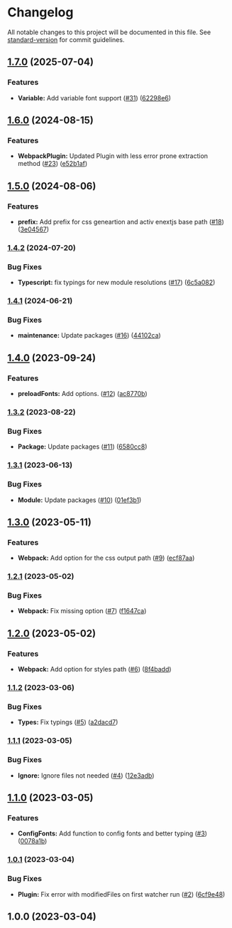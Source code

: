 # Changelog

All notable changes to this project will be documented in this file. See [standard-version](https://github.com/conventional-changelog/standard-version) for commit guidelines.

## [1.7.0](https://github.com/nfqde/nfq-next-fonts/compare/v1.6.0...v1.7.0) (2025-07-04)


### Features

* **Variable:** Add variable font support ([#31](https://github.com/nfqde/nfq-next-fonts/issues/31)) ([62298e6](https://github.com/nfqde/nfq-next-fonts/commit/62298e6cd7973aadfcd84d4ac317d2f7635a8354))

## [1.6.0](https://github.com/nfqde/nfq-next-fonts/compare/v1.5.0...v1.6.0) (2024-08-15)


### Features

* **WebpackPlugin:** Updated Plugin with less error prone extraction method ([#23](https://github.com/nfqde/nfq-next-fonts/issues/23)) ([e52b1af](https://github.com/nfqde/nfq-next-fonts/commit/e52b1afdcabe9780e9eebed6a4566ddb421aa886))

## [1.5.0](https://github.com/nfqde/nfq-next-fonts/compare/v1.4.2...v1.5.0) (2024-08-06)


### Features

* **prefix:** Add prefix for css geneartion and activ enextjs base path ([#18](https://github.com/nfqde/nfq-next-fonts/issues/18)) ([3e04567](https://github.com/nfqde/nfq-next-fonts/commit/3e045676626cebfc0ce03a948d4715a50995f25a))

### [1.4.2](https://github.com/nfqde/nfq-next-fonts/compare/v1.4.1...v1.4.2) (2024-07-20)


### Bug Fixes

* **Typescript:** fix typings for new module resolutions ([#17](https://github.com/nfqde/nfq-next-fonts/issues/17)) ([6c5a082](https://github.com/nfqde/nfq-next-fonts/commit/6c5a0822593ef6e556933eabf08f7ab6b2fb14b4))

### [1.4.1](https://github.com/nfqde/nfq-next-fonts/compare/v1.4.0...v1.4.1) (2024-06-21)


### Bug Fixes

* **maintenance:** Update packages ([#16](https://github.com/nfqde/nfq-next-fonts/issues/16)) ([44102ca](https://github.com/nfqde/nfq-next-fonts/commit/44102ca68bdd4ba87fe8857d2177fc6a7dd9f9ef))

## [1.4.0](https://github.com/nfqde/nfq-next-fonts/compare/v1.3.2...v1.4.0) (2023-09-24)


### Features

* **preloadFonts:** Add options. ([#12](https://github.com/nfqde/nfq-next-fonts/issues/12)) ([ac8770b](https://github.com/nfqde/nfq-next-fonts/commit/ac8770b34a433851b38f1643d78ebf7d80a86835))

### [1.3.2](https://github.com/nfqde/nfq-next-fonts/compare/v1.3.1...v1.3.2) (2023-08-22)


### Bug Fixes

* **Package:** Update packages ([#11](https://github.com/nfqde/nfq-next-fonts/issues/11)) ([6580cc8](https://github.com/nfqde/nfq-next-fonts/commit/6580cc88d1f23daa28d9faf1976d4f76ac66ec8a))

### [1.3.1](https://github.com/nfqde/nfq-next-fonts/compare/v1.3.0...v1.3.1) (2023-06-13)


### Bug Fixes

* **Module:** Update packages ([#10](https://github.com/nfqde/nfq-next-fonts/issues/10)) ([01ef3b1](https://github.com/nfqde/nfq-next-fonts/commit/01ef3b122213a59b6ff8401a155785fa073d5685))

## [1.3.0](https://github.com/nfqde/nfq-next-fonts/compare/v1.2.1...v1.3.0) (2023-05-11)


### Features

* **Webpack:** Add option for the css output path ([#9](https://github.com/nfqde/nfq-next-fonts/issues/9)) ([ecf87aa](https://github.com/nfqde/nfq-next-fonts/commit/ecf87aa0fe42bd8ff57aeed16efa9e96f0c46af3))

### [1.2.1](https://github.com/nfqde/nfq-next-fonts/compare/v1.2.0...v1.2.1) (2023-05-02)


### Bug Fixes

* **Webpack:** Fix missing option ([#7](https://github.com/nfqde/nfq-next-fonts/issues/7)) ([f1647ca](https://github.com/nfqde/nfq-next-fonts/commit/f1647ca99d0bb3d5902c9e3348f14c67caf2fe0b))

## [1.2.0](https://github.com/nfqde/nfq-next-fonts/compare/v1.1.2...v1.2.0) (2023-05-02)


### Features

* **Webpack:** Add option for styles path ([#6](https://github.com/nfqde/nfq-next-fonts/issues/6)) ([8f4badd](https://github.com/nfqde/nfq-next-fonts/commit/8f4badde030c58c49ad4e23a1d2b7ed53bf81160))

### [1.1.2](https://github.com/nfqde/nfq-next-fonts/compare/v1.1.1...v1.1.2) (2023-03-06)


### Bug Fixes

* **Types:** Fix typings ([#5](https://github.com/nfqde/nfq-next-fonts/issues/5)) ([a2dacd7](https://github.com/nfqde/nfq-next-fonts/commit/a2dacd7142f9f4876f7287d018b129eebcad827d))

### [1.1.1](https://github.com/nfqde/nfq-next-fonts/compare/v1.1.0...v1.1.1) (2023-03-05)


### Bug Fixes

* **Ignore:** Ignore files not needed ([#4](https://github.com/nfqde/nfq-next-fonts/issues/4)) ([12e3adb](https://github.com/nfqde/nfq-next-fonts/commit/12e3adb1d36820dfe67d95d68745f42d0af4d305))

## [1.1.0](https://github.com/nfqde/nfq-next-fonts/compare/v1.0.1...v1.1.0) (2023-03-05)


### Features

* **ConfigFonts:** Add function to config fonts and better typing ([#3](https://github.com/nfqde/nfq-next-fonts/issues/3)) ([0078a1b](https://github.com/nfqde/nfq-next-fonts/commit/0078a1be21014d093c64635a70ed5f6107c28be8))

### [1.0.1](https://github.com/nfqde/nfq-next-fonts/compare/v1.0.0...v1.0.1) (2023-03-04)


### Bug Fixes

* **Plugin:** Fix error with modifiedFiles on first watcher run ([#2](https://github.com/nfqde/nfq-next-fonts/issues/2)) ([6cf9e48](https://github.com/nfqde/nfq-next-fonts/commit/6cf9e48c66e5a9701c1488dc69fd9e9bcea8b2f4))

## 1.0.0 (2023-03-04)
